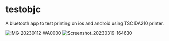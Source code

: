 # testobjc

A bluetooth app to test printing on ios and android using TSC DA210 printer.


![IMG-20230112-WA0000](https://user-images.githubusercontent.com/73790720/226180137-9b34bc72-10f9-4d31-9b1a-c49c984eec0f.jpg) ![Screenshot_20230319-164630](https://user-images.githubusercontent.com/73790720/226180153-666376cb-7388-436a-ac00-2e1b8a4c2248.png)
